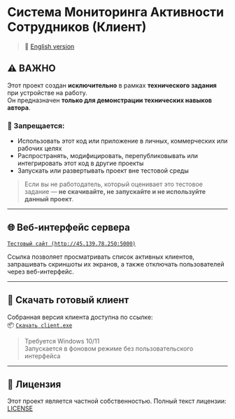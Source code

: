 # Система Мониторинга Активности Сотрудников (Клиент)

> 🔁 [English version](./README.md)

## ⚠️ ВАЖНО

Этот проект создан **исключительно** в рамках **технического задания** при устройстве на работу.  
Он предназначен **только для демонстрации технических навыков автора**.

### 🚫 Запрещается:

- Использовать этот код или приложение в личных, коммерческих или рабочих целях  
- Распространять, модифицировать, перепубликовывать или интегрировать этот код в другие проекты  
- Запускать или развертывать проект вне тестовой среды

> Если вы не работодатель, который оценивает это тестовое задание — **не скачивайте, не запускайте и не используйте данный проект**.

---

## 🌐 Веб-интерфейс сервера

[`Тестовый сайт (http://45.139.78.250:5000)`](http://45.139.78.250:5000/)

Ссылка позволяет просматривать список активных клиентов, запрашивать скриншоты их экранов, а также отключать пользователей через веб-интерфейс.

---

## 💾 Скачать готовый клиент

Собранная версия клиента доступна по ссылке:  
📦 [`Скачать client.exe`](https://github.com/eelus1ve/Employee-Monitor/releases/latest)

> Требуется Windows 10/11  
> Запускается в фоновом режиме без пользовательского интерфейса

---

## 📄 Лицензия

Этот проект является частной собственностью. Полный текст лицензии: [LICENSE](./LICENSE)

